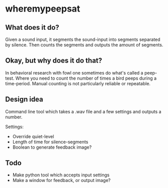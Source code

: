 # wheremypeepsat

## What does it do? 
Given a sound input, it segments the sound-input into segments separated by silence.
Then counts the segments and outputs the amount of segments. 

## Okay, but why does it do that? 
In behavioral research with fowl one sometimes do what's called a peep-test. 
Where you need to count the number of times a bird peeps during a time-period. 
Manual counting is not particularly reliable or repeatable. 

## Design idea 
Command line tool which takes a .wav file and a few settings and outputs a number. 

Settings: 
* Override quiet-level
* Length of time for silence-segments
* Boolean to generate feedback image?

## Todo
* Make python tool which accepts input settings
* Make a window for feedback, or output image?


